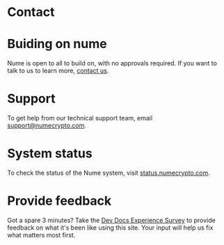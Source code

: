 # Contact

# Buiding on nume

Nume is open to all to build on, with no approvals required. If you want to talk to us to learn more, [contact us](https://calendly.com/nume-crypto-calendly/1-1-with-nume-crypto-1?month=2023-05).

# Support

To get help from our technical support team, email support@numecrypto.com.

<!-- # Discord
To get help from other developers, discuss ideas, and stay up-to-date on what's happening, become a part of our community on [Discord](https://discord.gg/nume). -->

# System status

To check the status of the Nume system, visit [status.numecrypto.com](https://status.numecrypto.com).

# Provide feedback

Got a spare 3 minutes? Take the [Dev Docs Experience Survey](https://numecyrpto.com) to provide feedback on what it's been like using this site. Your input will help us fix what matters most first.
